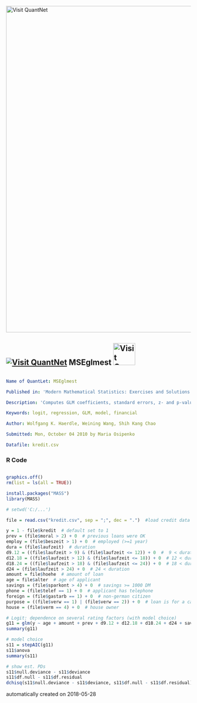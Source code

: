 [<img src="https://github.com/QuantLet/Styleguide-and-FAQ/blob/master/pictures/banner.png" width="888" alt="Visit QuantNet">](http://quantlet.de/)

## [<img src="https://github.com/QuantLet/Styleguide-and-FAQ/blob/master/pictures/qloqo.png" alt="Visit QuantNet">](http://quantlet.de/) **MSEglmest** [<img src="https://github.com/QuantLet/Styleguide-and-FAQ/blob/master/pictures/QN2.png" width="60" alt="Visit QuantNet 2.0">](http://quantlet.de/)

```yaml

Name of QuantLet: MSEglmest

Published in: 'Modern Mathematical Statistics: Exercises and Solutions'

Description: 'Computes GLM coefficients, standard errors, z- and p-values and gives overall model fit.'

Keywords: logit, regression, GLM, model, financial

Author: Wolfgang K. Haerdle, Weining Wang, Shih Kang Chao

Submitted: Mon, October 04 2010 by Maria Osipenko

Datafile: kredit.csv
```

### R Code
```r

graphics.off()
rm(list = ls(all = TRUE))

install.packages("MASS")
library(MASS)

# setwd('C:/...')

file = read.csv("kredit.csv", sep = ";", dec = ".")  #load credit data

y = 1 - file$kredit  # default set to 1
prev = (file$moral > 2) + 0  # previous loans were OK
employ = (file$beszeit > 1) + 0  # employed (>=1 year)
dura = (file$laufzeit)  # duration
d9.12 = ((file$laufzeit > 9) & (file$laufzeit <= 12)) + 0  #  9 < duration <= 12
d12.18 = ((file$laufzeit > 12) & (file$laufzeit <= 18)) + 0  # 12 < duration <= 18
d18.24 = ((file$laufzeit > 18) & (file$laufzeit <= 24)) + 0  # 18 < duration <= 24
d24 = (file$laufzeit > 24) + 0  # 24 < duration
amount = file$hoehe  # amount of loan
age = file$alter  # age of applicant
savings = (file$sparkont > 4) + 0  # savings >= 1000 DM
phone = (file$telef == 1) + 0  # applicant has telephone
foreign = (file$gastarb == 1) + 0  # non-german citizen
purpose = ((file$verw == 1) | (file$verw == 2)) + 0  # loan is for a car
house = (file$verm == 4) + 0  # house owner

# Logit: dependence on several rating factors (with model choice)
g11 = glm(y ~ age + amount + prev + d9.12 + d12.18 + d18.24 + d24 + savings + purpose + house, family = binomial)
summary(g11)

# model choice
s11 = stepAIC(g11)
s11$anova
summary(s11)

# show est. PDs
s11$null.deviance - s11$deviance
s11$df.null - s11$df.residual
dchisq(s11$null.deviance - s11$deviance, s11$df.null - s11$df.residual) 

```

automatically created on 2018-05-28